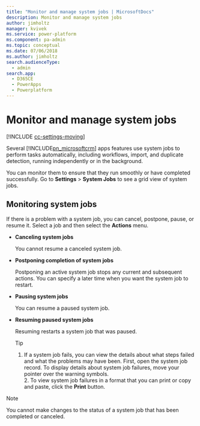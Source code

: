 ```yaml
---
title: "Monitor and manage system jobs | MicrosoftDocs"
description: Monitor and manage system jobs
author: jimholtz
manager: kvivek
ms.service: power-platform
ms.component: pa-admin
ms.topic: conceptual
ms.date: 07/06/2018
ms.author: jimholtz
search.audienceType: 
  - admin
search.app: 
  - D365CE
  - PowerApps
  - Powerplatform
---
```

# Monitor and manage system jobs

[!INCLUDE [cc-settings-moving](../includes/cc-settings-moving.md)] 

Several [!INCLUDE[pn_microsoftcrm](../includes/pn-dynamics-crm.md)] apps features use system jobs to perform tasks automatically, including workflows, import, and duplicate detection, running independently or in the background.  
  
 You can monitor them to ensure that they run smoothly or have completed successfully. Go to **Settings** > **System Jobs** to see a grid view of system jobs.
  
## Monitoring system jobs  
 If there is a problem with a system job, you can cancel, postpone, pause, or resume it. Select a job and then select the **Actions** menu.
  
- **Canceling system jobs**  
  
     You cannot resume a canceled system job.  
  
- **Postponing completion of system jobs**  
  
     Postponing an active system job stops any current and subsequent actions. You can specify a later time when you want the system job to restart.  
  
- **Pausing system jobs**  
  
     You can resume a paused system job.  
  
- **Resuming paused system jobs**  
  
     Resuming restarts a system job that was paused.  
  
  > [!TIP]
  > 1. If a system job fails, you can view the details about what steps failed and what the problems may have been.  First, open the system job record.  To display details about system job failures, move your pointer over the warning symbols.  
  >    2.  To view system job failures in a format that you can print or copy and paste, click the **Print** button.  
  
> [!NOTE]
>  You cannot make changes to the status of a system job that has been completed or canceled.
